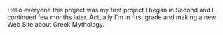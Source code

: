 Hello everyone this project was my first project I began in Second and I continued few months later. Actually I'm in first grade and 
making a new Web Site about Greek Mythology.

